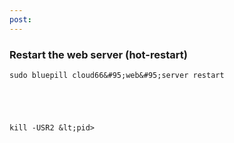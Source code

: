 ```yaml
---
post: 
---
```


### Restart the web server (hot-restart)



	sudo bluepill cloud66&#95;web&#95;server restart





	kill -USR2 &lt;pid>



